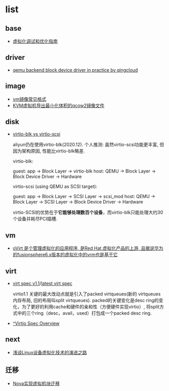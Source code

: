 # list

## base
- [虚拟化调试和优化指南](https://access.redhat.com/documentation/zh-cn/red_hat_enterprise_linux/7/html/virtualization_tuning_and_optimization_guide)

## driver
- [qemu backend block device driver in practice by qingcloud](/misc/pdf/virt/qingcloud_block_device_driver.pdf)

## image
- [vm镜像常见格式](https://support.huaweicloud.com/productdesc-ims/zh-cn_topic_0089615820.html)
- [KVM虚拟机导出最小化体积的qcow2镜像文件](https://www.moonfly.net/archives/50.html)

## disk
- [virtio-blk vs virtio-scsi](https://mpolednik.github.io/2017/01/23/virtio-blk-vs-virtio-scsi/)

    aliyun仍在使用virtio-blk(2020.12). 个人推测: 虽然virtio-scsi功能更丰富, 但因为架构原因, 性能比virtio-blk略差.

    virtio-blk:

    guest: app -> Block Layer -> virtio-blk
    host: QEMU -> Block Layer -> Block Device Driver -> Hardware

    virtio-scsi (using QEMU as SCSI target):

    guest: app -> Block Layer -> SCSI Layer -> scsi_mod
    host: QEMU -> Block Layer -> SCSI Layer -> Block Device Driver -> Hardware

    virtio-SCSI的优势在于**它能够处理数百个设备**，而virtio-blk只能处理大约30个设备并耗尽PCI插槽.

## vm
- [oVirt 是个管理虚拟化的应用程序, 是Red Hat 虚拟化产品的上游, 且据说华为的fusionsphere6.x版本的虚拟化中的vrm也是基于它](https://wiki.centos.org/zh/HowTos/oVirt)

## virt
- [virt spec v1.1](http://docs.oasis-open.org/virtio/virtio/v1.1/virtio-v1.1.html)/[latest virt spec](https://github.com/oasis-tcs/virtio-spec)

    virtio1.1 关键的最大改动点就是引入了packed virtqueues(新的 virtqueues 内存布局, 旧的布局叫split virtqueues). packed的关键变化是desc ring的变化，为了更好的利用cache和硬件的亲和性（方便硬件实现virtio）, 将split方式中的三个ring（desc，avail，used）打包成一个packed desc ring.
- [^Virtio Spec Overview](https://kernelgo.org/virtio-overview.html)

## next
- [浅谈Linux设备虚拟化技术的演进之路](https://www.modb.pro/db/110904)

## 迁移
- [Nova实现虚拟机块迁移](http://niusmallnan.com/_build/html/_templates/openstack/block_migration.html)